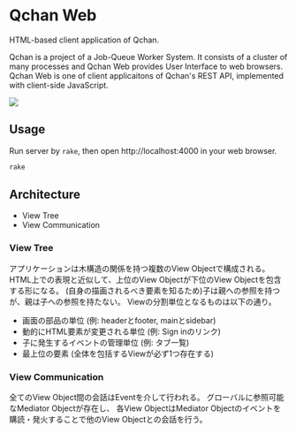 # Qchan Web
HTML-based client application of Qchan.

Qchan is a project of a Job-Queue Worker System.
It consists of a cluster of many processes and Qchan Web provides User Interface to web browsers.
Qchan Web is one of client applicaitons of Qchan's REST API, implemented with client-side JavaScript.

![](https://raw.github.com/r7kamura/qchan-web/master/doc/png/overview.png)

## Usage
Run server by `rake`, then open http://localhost:4000 in your web browser.

```sh
rake
```

## Architecture
* View Tree
* View Communication

### View Tree
アプリケーションは木構造の関係を持つ複数のView Objectで構成される。
HTML上での表現と近似して、上位のView Objectが下位のView Objectを包含する形になる。
(自身の描画されるべき要素を知るため)子は親への参照を持つが、親は子への参照を持たない。
Viewの分割単位となるものは以下の通り。

* 画面の部品の単位 (例: headerとfooter, mainとsidebar)
* 動的にHTML要素が変更される単位 (例: Sign inのリンク)
* 子に発生するイベントの管理単位 (例: タブ一覧)
* 最上位の要素 (全体を包括するViewが必ず1つ存在する)

### View Communication
全てのView Object間の会話はEventを介して行われる。
グローバルに参照可能なMediator Objectが存在し、
各View ObjectはMediator Objectのイベントを購読・発火することで他のView Objectとの会話を行う。
